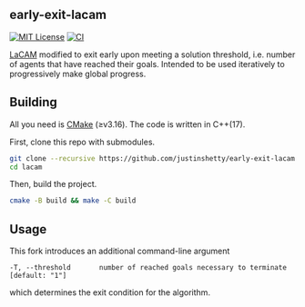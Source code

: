 early-exit-lacam
---
[![MIT License](http://img.shields.io/badge/license-MIT-blue.svg?style=flat)](LICENSE)
[![CI](https://github.com/justinshetty/early-exit-lacam/actions/workflows/ci.yml/badge.svg)](https://github.com/justinshetty/early-exit-lacam/actions/workflows/ci.yml)

[LaCAM](https://github.com/kei18/lacam) modified to exit early upon meeting a solution threshold, i.e. number of agents that have reached their goals. Intended to be used iteratively to progressively make global progress.

## Building

All you need is [CMake](https://cmake.org/) (≥v3.16). The code is written in C++(17).

First, clone this repo with submodules.

```sh
git clone --recursive https://github.com/justinshetty/early-exit-lacam.git
cd lacam
```
Then, build the project.

```sh
cmake -B build && make -C build
```

## Usage

This fork introduces an additional command-line argument
```
-T, --threshold       number of reached goals necessary to terminate [default: "1"]
```
which determines the exit condition for the algorithm.

